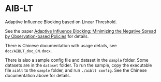 # AIB-LT
Adaptive Influence Blocking based on Linear Threshold.

See the paper [Adaptive Influence Blocking: Minimizing the Negative Spread by Observation-based
Policies](https://ieeexplore.ieee.org/document/8731584) for details.

There is Chinese documentation with usage details, see `doc/AIBLT_doc_CN.docx`.

There is also a sample config file and dataset in the `sample` folder. Some datasets are in the `dataset` folder. To run the sample, copy the executable file `aiblt` to the `sample` folder, and run `./aiblt config`. See the Chinese documentation above for details.
